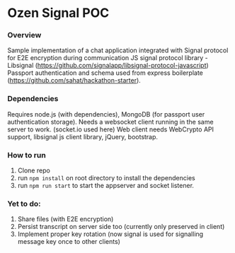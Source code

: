 # Ozen Signal POC

### Overview
Sample implementation of a chat application integrated with Signal protocol for E2E encryption during communication
JS signal protocol library - Libsignal (https://github.com/signalapp/libsignal-protocol-javascript)
Passport authentication and schema used from express boilerplate (https://github.com/sahat/hackathon-starter).

### Dependencies
Requires node.js (with dependencies), MongoDB (for passport user authentication storage).
Needs a websocket client running in the same server to work. (socket.io used here)
Web client needs WebCrypto API support, libsignal js client library, jQuery, bootstrap.

### How to run
1. Clone repo
2. run `npm install` on root directory to install the dependencies
3. run `npm run start` to start the appserver and socket listener.

### Yet to do:
1. Share files (with E2E encryption)
2. Persist transcript on server side too (currently only preserved in client)
3. Implement proper key rotation (now signal is used for signalling message key once to other clients)

